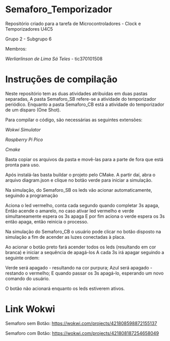 # Semaforo_Temporizador
Repositório criado para a tarefa de Microcontroladores - Clock e Temporizadores U4C5

Grupo 2 - Subgrupo 6

Membros:

*Werliarlinson de Lima Sá Teles* - tic370101508

# Instruções de compilação

Neste repositório tem as duas atividades atribuidas em duas pastas separadas,
A pasta Semaforo_SB refere-se a atividade do temporizador periódico.
Enquanto a pasta Semaforo_CB está a atividade do temporizador de um disparo (One Shot).

Para compilar o código, são necessárias as seguintes extensões:

*Wokwi Simulator*

*Raspberry Pi Pico*

*Cmake*

Basta copiar os arquivos da pasta e movê-las para a parte de fora que está pronta para uso.

Após instalá-las basta buildar o projeto pelo CMake. A partir daí, abra o arquivo 
diagram.json e clique no botão verde para iniciar a simulação.

Na simulação, do Semaforo_SB os leds vão acionar automaticamente, seguindo a programação

Aciona o led vermelho, conta cada segundo quando completar 3s apaga,
Então acende o amarelo, no caso ativar led vermelho e verde simultaneamente espera os 3s apaga
E por fim aciona o verde espera os 3s então apaga, então reinicia o processo.

Na simulação do Semaforo_CB o usuário pode clicar no botão disposto na simulação
a fim de acender as luzes conectadas à placa.

Ao acionar o botão preto fará acender todos os leds (resultando em cor branca) e iniciar a sequência de apagá-los
A cada 3s irá apagar seguindo a seguinte ordem: 

Verde será apagado - resultando na cor purpura;
Azul será apagado - restando o vermelho;
E quando passar os 3s apagá-lo, esperando um novo comando do usuário.

O botão não acionará enquanto os leds estiverem ativos.

# Link Wokwi

Semaforo sem Botão:
https://wokwi.com/projects/421808598872155137

Semaforo com Botão:
https://wokwi.com/projects/421808187254658049